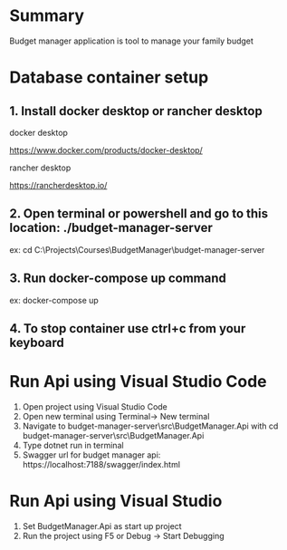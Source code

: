 # Summary

Budget manager application is tool to manage your family budget

# Database container setup

## 1. Install docker desktop or rancher desktop

docker desktop

https://www.docker.com/products/docker-desktop/

rancher desktop

https://rancherdesktop.io/

## 2. Open terminal or powershell and go to this location: ./budget-manager-server

ex: cd C:\Projects\Courses\BudgetManager\budget-manager-server

## 3. Run docker-compose up command

ex: docker-compose up

## 4. To stop container use ctrl+c from your keyboard

# Run Api using Visual Studio Code

1. Open project using Visual Studio Code
2. Open new terminal using Terminal-> New terminal
3. Navigate to budget-manager-server\src\BudgetManager.Api with cd budget-manager-server\src\BudgetManager.Api
4. Type dotnet run in terminal
5. Swagger url for budget manager api: https://localhost:7188/swagger/index.html  

# Run Api using Visual Studio

1. Set BudgetManager.Api as start up project
2. Run the project using F5 or Debug -> Start Debugging